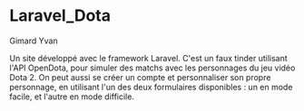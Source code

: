 # Laravel_Dota
 
Gimard Yvan
 
Un site développé avec le framework Laravel.
C'est un faux tinder utilisant l'API OpenDota, pour simuler des matchs avec les personnages du jeu vidéo Dota 2.
On peut aussi se créer un compte et personnaliser son propre personnage, en utilisant l'un des deux formulaires disponibles : un en mode facile, et l'autre en mode difficile.


